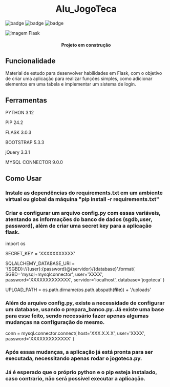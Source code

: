 <h1 align="center">Alu_JogoTeca</h1>

![badge](https://img.shields.io/badge/Flask-3.0.3-blue)
![badge](https://img.shields.io/badge/MySql-8.0CE-blue)
![badge](https://img.shields.io/badge/Status-%20Concluído-green)



![Imagem Flask](https://media.licdn.com/dms/image/D5612AQHA0KmK22P4JA/article-cover_image-shrink_600_2000/0/1701780419999?e=2147483647&v=beta&t=VJOcqpZ0sBraLinYyD6DXEpwz9n3jwRPb0teorBdUQk)

<h4 align="center"> 
      Projeto em construção  
</h4>

<h2>Funcionalidade</h2>

Material de estudo para desenvolver habilidades em Flask, com o objetivo de criar uma aplicação para realizar funções simples, como adicionar elementos em uma tabela e implementar um sistema de login.

<h2>Ferramentas</h2>

PYTHON 3.12

PIP 24.2

FLASK 3.0.3

BOOTSTRAP 5.3.3

jQuery 3.3.1

MYSQL CONNECTOR 9.0.0


<h2>Como Usar</h2>

<h3>Instale as dependências do requirements.txt em um ambiente virtual ou global da máquina "pip install -r requirements.txt"</h3>

<h3>Criar e configurar um arquivo config.py com essas variáveis, atentando as informações do banco de dados (sgdb,user, password), além de criar uma secret key para a aplicação flask.</h3>


import os

SECRET_KEY = 'XXXXXXXXXXX'


SQLALCHEMY_DATABASE_URI = \
    '{SGBD}://{user}:{password}@{servidor}/{database}'.format(
        SGBD='mysql+mysqlconnector',
        user='XXXX',
        password='XXXXXXXXXXXXX',
        servidor='localhost',
        database='jogoteca'
    )

UPLOAD_PATH = os.path.dirname(os.path.abspath(__file__)) + '/uploads'

<h3>Além do arquivo config.py, existe a necessidade de configurar um database, usando o prepara_banco.py. Já existe uma base para esse feito, sendo necessário fazer apenas algumas mudanças na configuração do mesmo.</h3>

conn = mysql.connector.connect(
        host='XXX.X.X.X',
        user='XXXX',
        password='XXXXXXXXXXXXX'
    )

<h3>Após essas mudanças, a aplicação já está pronta para ser executada, necessitando apenas rodar o jogoteca.py.</h3>

<h3>Já é esperado que o próprio python e o pip esteja instalado, caso contrario, não será possivel executar a aplicação.</h3>

